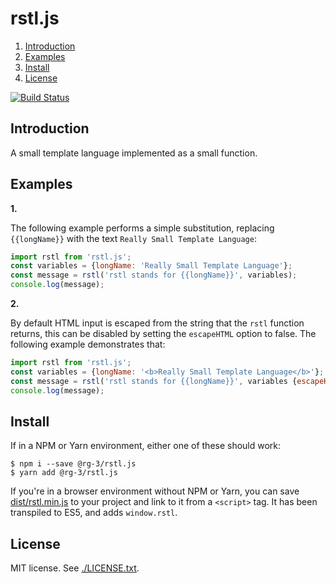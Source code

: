# rstl.js

1. <a href='#introduction'>Introduction</a>
2. <a href='#examples'>Examples</a>
3. <a href='#install'>Install</a>
4. <a href='#license'>License </a>

[![Build Status](https://travis-ci.org/rg-3/rstl.js.svg?branch=master)](https://travis-ci.org/rg-3/rstl.js)

## <a id='#introduction'>Introduction</a>

A small template language implemented as a small function.

## <a id='examples'>Examples</a>

__1.__

The following example performs a simple substitution, replacing `{{longName}}`
with the text `Really Small Template Language`:

```javascript
import rstl from 'rstl.js';
const variables = {longName: 'Really Small Template Language'};
const message = rstl('rstl stands for {{longName}}', variables);
console.log(message);
```

__2.__

By default HTML input is escaped from the string that the `rstl` function returns,
this can be disabled by setting the `escapeHTML` option to false. The following
example demonstrates that:

```javascript
import rstl from 'rstl.js';
const variables = {longName: '<b>Really Small Template Language</b>'};
const message = rstl('rstl stands for {{longName}}', variables {escapeHTML: false});
console.log(message);
```

## <a id='install'>Install</a>

If in a NPM or Yarn environment, either one of these should work:

    $ npm i --save @rg-3/rstl.js
    $ yarn add @rg-3/rstl.js

If you're in a browser environment without NPM or Yarn, you can save [dist/rstl.min.js](https://github.com/rg-3/rstl.js/blob/master/dist/rstl.min.js)
to your project and link to it from a `<script>` tag. It has been transpiled to ES5,
and adds `window.rstl`.


## <a id='license'>License</a>

MIT license. See [./LICENSE.txt](./LICENSE.txt).
